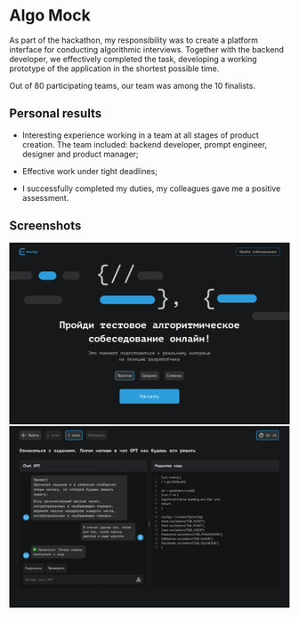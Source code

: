 # Algo Mock

As part of the hackathon, my responsibility was to create a platform interface for conducting algorithmic interviews. Together with the backend developer, we effectively completed the task, developing a working prototype of the application in the shortest possible time.

Out of 80 participating teams, our team was among the 10 finalists.

## Personal results

- Interesting experience working in a team at all stages of product creation. The team included: backend developer, prompt engineer, designer and product manager;

- Effective work under tight deadlines;

- I successfully completed my duties, my colleagues gave me a positive assessment.

## Screenshots

![First](./public/screenshots/screenshot-2.png)
![Second](./public/screenshots/screenshot-1.png)
